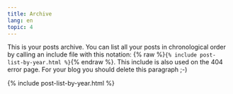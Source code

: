 ```yaml
---
title: Archive
lang: en
topic: 4
---
```

This is your posts archive. You can list all your posts in chronological order by calling an include file with this notation: {% raw %}`{% include post-list-by-year.html %}`{% endraw %}. This include is also used on the 404 error page. For your blog you should delete this paragraph ;-)

{% include post-list-by-year.html %}
